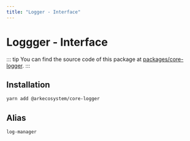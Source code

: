```yaml
---
title: "Logger - Interface"
---
```


# Loggger - Interface

::: tip
You can find the source code of this package at [packages/core-logger](https://github.com/ArkEcosystem/core/tree/develop/packages/core-logger).
:::

## Installation

```bash
yarn add @arkecosystem/core-logger
```

## Alias

`log-manager`

